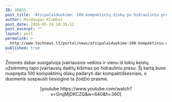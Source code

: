 ```yaml
---
ID: 20855
post_title: 'Atsipalaiduokime: 100 kompaktinių diskų po hidrauliniu presu'
author: Mindaugas Klumbis
post_date: 2016-05-24 10:35:12
post_excerpt: ""
layout: post
permalink: >
  http://www.technews.lt/portal/news/atsipalaiduokime-100-kompaktiniu-disku-po-hidrauliniu-presu/
published: true
---
```

Žmonės dabar susigalvoja įvairiausios veiklos ir vienu iš tokių keistų užsiėmimų tapo įvairiausių daiktų kišimas po hidrauliniu presu. Šį kartą buvo nuspręsta 100 kompaktinių diskų padaryti dar kompaktiškesniais, o duomenis suspausti tiesiogine ta žodžio prasme.
<p style="text-align: center;">[youtube https://www.youtube.com/watch?v=GrsjMjDKCZQ&amp;w=640&amp;h=360]</p>